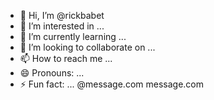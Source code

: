 - 👋 Hi, I’m @rickbabet
- 👀 I’m interested in ...
- 🌱 I’m currently learning ...
- 💞️ I’m looking to collaborate on ...
- 📫 How to reach me ...
- 😄 Pronouns: ...
- ⚡ Fun fact: ...
@message.com
message.com
<!---
rickbabet/rickbabet is a ✨ special ✨ repository because its `MESSAGE.md` (this file) appears on your GitHub profile.
You can click the Preview link to take a look at your changes.
--->
